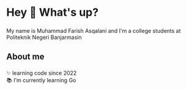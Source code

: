 <h1 align="left">Hey 👋 What's up?</h1>

###

<p align="left">My name is Muhammad Farish Asqalani and I'm a college students at Politeknik Negeri Banjarmasin</p>

###

<h2 align="left">About me</h2>

###

<p align="left">✨ learning code since 2022<br>📚 I'm currently learning Go</p>

###
